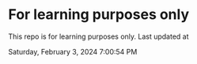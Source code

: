 # For learning purposes only
This repo is for learning purposes only.
Last updated at

Saturday, February 3, 2024 7:00:54 PM

